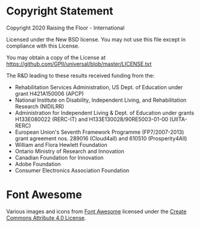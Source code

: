 Copyright Statement
====

Copyright 2020 Raising the Floor - International

Licensed under the New BSD license. You may not use this file except in
compliance with this License.

You may obtain a copy of the License at
https://github.com/GPII/universal/blob/master/LICENSE.txt

The R&D leading to these results received funding from the:
* Rehabilitation Services Administration, US Dept. of Education under
  grant H421A150006 (APCP)
* National Institute on Disability, Independent Living, and
  Rehabilitation Research (NIDILRR)
* Administration for Independent Living & Dept. of Education under grants
  H133E080022 (RERC-IT) and H133E130028/90RE5003-01-00 (UIITA-RERC)
* European Union's Seventh Framework Programme (FP7/2007-2013) grant
  agreement nos. 289016 (Cloud4all) and 610510 (Prosperity4All)
* William and Flora Hewlett Foundation
* Ontario Ministry of Research and Innovation
* Canadian Foundation for Innovation
* Adobe Foundation
* Consumer Electronics Association Foundation


Font Awesome
====

Various images and icons from [Font Awesome](https://fontawesome.com) licensed
under the [Create Commons Attribute 4.0 License](https://fontawesome.com/license).